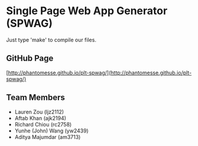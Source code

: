 # Single Page Web App Generator (SPWAG)

Just type 'make' to compile our files.


## GitHub Page
[http://phantomesse.github.io/plt-spwag/](http://phantomesse.github.io/plt-spwag/)

## Team Members
* Lauren Zou (ljz2112)
* Aftab Khan (ajk2194)
* Richard Chiou (rc2758)
* Yunhe (John) Wang (yw2439)
* Aditya Majumdar (am3713)
